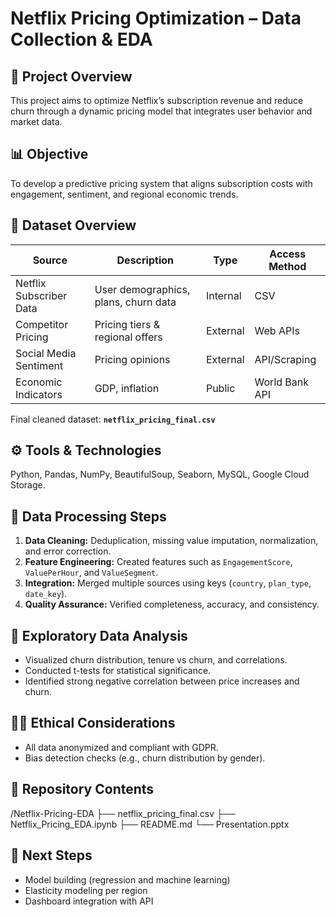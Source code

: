 # Netflix Pricing Optimization – Data Collection & EDA

## 🎯 Project Overview
This project aims to optimize Netflix’s subscription revenue and reduce churn through a dynamic pricing model that integrates user behavior and market data.

## 📊 Objective
To develop a predictive pricing system that aligns subscription costs with engagement, sentiment, and regional economic trends.

## 🧩 Dataset Overview
| Source | Description | Type | Access Method |
|---------|--------------|------|----------------|
| Netflix Subscriber Data | User demographics, plans, churn data | Internal | CSV |
| Competitor Pricing | Pricing tiers & regional offers | External | Web APIs |
| Social Media Sentiment | Pricing opinions | External | API/Scraping |
| Economic Indicators | GDP, inflation | Public | World Bank API |

Final cleaned dataset: **`netflix_pricing_final.csv`**

## ⚙️ Tools & Technologies
Python, Pandas, NumPy, BeautifulSoup, Seaborn, MySQL, Google Cloud Storage.

## 🧼 Data Processing Steps
1. **Data Cleaning:** Deduplication, missing value imputation, normalization, and error correction.
2. **Feature Engineering:** Created features such as `EngagementScore`, `ValuePerHour`, and `ValueSegment`.
3. **Integration:** Merged multiple sources using keys (`country`, `plan_type`, `date_key`).
4. **Quality Assurance:** Verified completeness, accuracy, and consistency.

## 🧠 Exploratory Data Analysis
- Visualized churn distribution, tenure vs churn, and correlations.
- Conducted t-tests for statistical significance.
- Identified strong negative correlation between price increases and churn.

## 🧑‍⚖️ Ethical Considerations
- All data anonymized and compliant with GDPR.
- Bias detection checks (e.g., churn distribution by gender).

## 📂 Repository Contents
/Netflix-Pricing-EDA
├── netflix_pricing_final.csv
├── Netflix_Pricing_EDA.ipynb
├── README.md
└── Presentation.pptx

## 🚀 Next Steps
- Model building (regression and machine learning)
- Elasticity modeling per region
- Dashboard integration with API